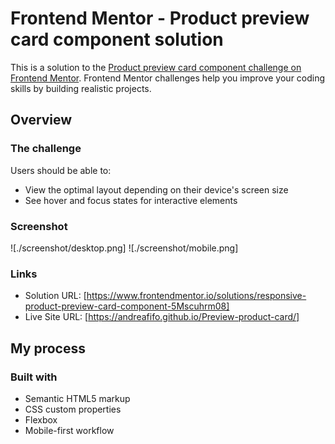 # Frontend Mentor - Product preview card component solution

This is a solution to the [Product preview card component challenge on Frontend Mentor](https://www.frontendmentor.io/challenges/product-preview-card-component-GO7UmttRfa). Frontend Mentor challenges help you improve your coding skills by building realistic projects. 

## Overview

### The challenge

Users should be able to:

- View the optimal layout depending on their device's screen size
- See hover and focus states for interactive elements

### Screenshot

![./screenshot/desktop.png]
![./screenshot/mobile.png]

### Links

- Solution URL: [https://www.frontendmentor.io/solutions/responsive-product-preview-card-component-5Mscuhrm08]
- Live Site URL: [https://andreafifo.github.io/Preview-product-card/]

## My process

### Built with

- Semantic HTML5 markup
- CSS custom properties
- Flexbox
- Mobile-first workflow
